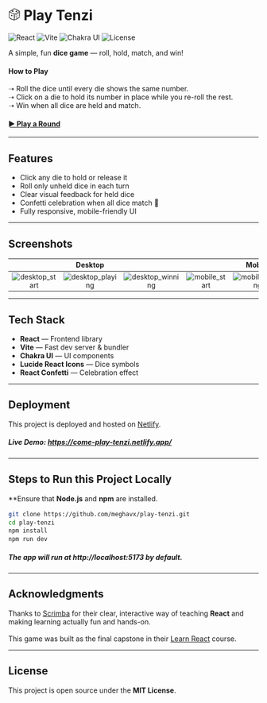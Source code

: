 <h1><img src="/public/dice_icon.png" height="24px">  Play Tenzi</h1>

![React](https://img.shields.io/badge/React-149ECA?style=flat&logo=react&logoColor=white)
![Vite](https://img.shields.io/badge/Vite-646CFF?style=flat&logo=vite&logoColor=white)
![Chakra UI](https://img.shields.io/badge/Chakra--UI-319795?style=flat&logo=chakraui&logoColor=white)
![License](https://img.shields.io/badge/License-MIT-2196F3.svg)

A simple, fun **dice game** — roll, hold, match, and win! 

#### How to Play
➝  Roll the dice until every die shows the same number. <br />
➝  Click on a die to hold its number in place while you re-roll the rest. <br />
➝  Win when all dice are held and match. <br />

#### [► Play a Round](https://come-play-tenzi.netlify.app/)

---

## Features

- Click any die to hold or release it
- Roll only unheld dice in each turn
- Clear visual feedback for held dice
- Confetti celebration when all dice match 🎉
- Fully responsive, mobile-friendly UI

---

## Screenshots

|              |   **Desktop**  |                |                |    **Mobile**  |                |
|:------------:|:--------------:|:--------------:|:--------------:|:--------------:|:--------------:|
| ![desktop_start](https://github.com/user-attachments/assets/db31ad86-9a4e-401e-8b1d-c4ef824f52ae) | ![desktop_playing](https://github.com/user-attachments/assets/8b3af821-18e1-47c4-9f53-d723acac943b) | ![desktop_winning](https://github.com/user-attachments/assets/1a018787-1d9d-4ffd-9d4a-27a2cb033806) | ![mobile_start](https://github.com/user-attachments/assets/1bffa88d-550f-47bc-af7b-3faa89cb2bca) | ![mobile_playing](https://github.com/user-attachments/assets/233c74ef-bf89-4b74-ba05-ec792f18c3d0) | ![mobile_winning](https://github.com/user-attachments/assets/4311a27d-bbbd-413d-8240-9611650b31ea)


---

## Tech Stack

- **React** — Frontend library
- **Vite** — Fast dev server & bundler
- **Chakra UI** — UI components
- **Lucide React Icons** — Dice symbols
- **React Confetti** — Celebration effect <br />

---

## Deployment

This project is deployed and hosted on [Netlify](https://www.netlify.com/).

##### Live Demo: https://come-play-tenzi.netlify.app/

---

## Steps to Run this Project Locally

**Ensure that **Node.js** and **npm** are installed.

```bash
git clone https://github.com/meghavx/play-tenzi.git
cd play-tenzi
npm install   
npm run dev
```

##### The app will run at http://localhost:5173 by default.

---

## Acknowledgments

Thanks to [Scrimba](https://scrimba.com/home) for their clear, interactive way of teaching **React** and making learning actually fun and hands-on. 
<br /> <br />
This game was built as the final capstone in their [Learn React](https://scrimba.com/learn-react-c0e) course. 

---

## License

This project is open source under the **MIT License**.
